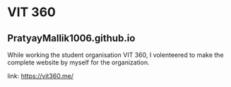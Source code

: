 # VIT 360
## PratyayMallik1006.github.io
 

While working the student organisation VIT 360, I volenteered to make the complete website by myself for the organization.

link: https://vit360.me/
